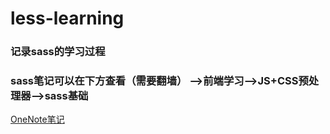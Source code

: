 # less-learning
### 记录sass的学习过程
### sass笔记可以在下方查看（需要翻墙）  -->前端学习-->JS+CSS预处理器-->sass基础
[OneNote笔记](https://1drv.ms/u/s!AsRmC2wcOgkJgXkLnjhnEKVvR9x1)
